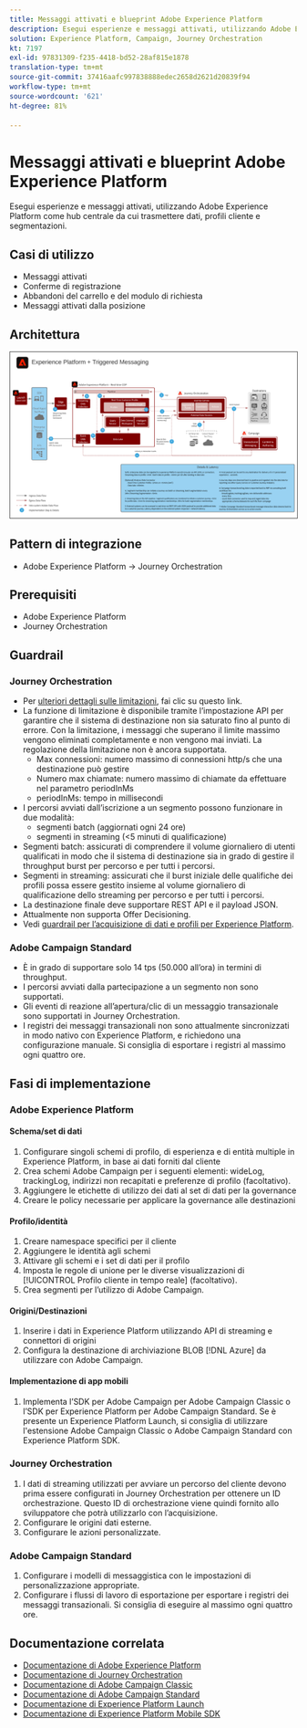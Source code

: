 ```yaml
---
title: Messaggi attivati e blueprint Adobe Experience Platform
description: Esegui esperienze e messaggi attivati, utilizzando Adobe Experience Platform come hub centrale da cui trasmettere dati, profili cliente e segmentazioni.
solution: Experience Platform, Campaign, Journey Orchestration
kt: 7197
exl-id: 97831309-f235-4418-bd52-28af815e1878
translation-type: tm+mt
source-git-commit: 37416aafc997838888edec2658d2621d20839f94
workflow-type: tm+mt
source-wordcount: '621'
ht-degree: 81%

---
```


# Messaggi attivati e blueprint Adobe Experience Platform

Esegui esperienze e messaggi attivati, utilizzando Adobe Experience Platform come hub centrale da cui trasmettere dati, profili cliente e segmentazioni.

## Casi di utilizzo

* Messaggi attivati
* Conferme di registrazione
* Abbandoni del carrello e del modulo di richiesta
* Messaggi attivati dalla posizione

## Architettura

<img src="assets/triggered.svg" alt="Architettura di riferimento per la blueprint Adobe Experience Platform e la messaggistica attivata" style="border:1px solid #4a4a4a" />

## Pattern di integrazione

* Adobe Experience Platform -> Journey Orchestration

## Prerequisiti

* Adobe Experience Platform
* Journey Orchestration

## Guardrail

### Journey Orchestration

* Per [ulteriori dettagli sulle limitazioni](https://experienceleague.adobe.com/docs/journeys/using/starting-with-journeys/limitations.html?lang=it#starting-with-journeys), fai clic su questo link.
* La funzione di limitazione è disponibile tramite l’impostazione API per garantire che il sistema di destinazione non sia saturato fino al punto di errore. Con la limitazione, i messaggi che superano il limite massimo vengono eliminati completamente e non vengono mai inviati. La regolazione della limitazione non è ancora supportata.
   * Max connessioni: numero massimo di connessioni http/s che una destinazione può gestire
   * Numero max chiamate: numero massimo di chiamate da effettuare nel parametro periodInMs
   * periodInMs: tempo in millisecondi
* I percorsi avviati dall’iscrizione a un segmento possono funzionare in due modalità:
   * segmenti batch (aggiornati ogni 24 ore)
   * segmenti in streaming (&lt;5 minuti di qualificazione)
* Segmenti batch: assicurati di comprendere il volume giornaliero di utenti qualificati in modo che il sistema di destinazione sia in grado di gestire il throughput burst per percorso e per tutti i percorsi.
* Segmenti in streaming: assicurati che il burst iniziale delle qualifiche dei profili possa essere gestito insieme al volume giornaliero di qualificazione dello streaming per percorso e per tutti i percorsi.
* La destinazione finale deve supportare REST API e il payload JSON.
* Attualmente non supporta Offer Decisioning.
* Vedi [guardrail per l’acquisizione di dati e profili per Experience Platform](https://experienceleague.adobe.com/docs/experience-platform/profile/guardrails.html?lang=it).

### Adobe Campaign Standard

* È in grado di supportare solo 14 tps (50.000 all’ora) in termini di throughput.
* I percorsi avviati dalla partecipazione a un segmento non sono supportati.
* Gli eventi di reazione all’apertura/clic di un messaggio transazionale sono supportati in Journey Orchestration.
* I registri dei messaggi transazionali non sono attualmente sincronizzati in modo nativo con Experience Platform, e richiedono una configurazione manuale. Si consiglia di esportare i registri al massimo ogni quattro ore.


## Fasi di implementazione

### Adobe Experience Platform

#### Schema/set di dati

1. Configurare singoli schemi di profilo, di esperienza e di entità multiple in Experience Platform, in base ai dati forniti dal cliente
1. Crea schemi Adobe Campaign per i seguenti elementi: wideLog, trackingLog, indirizzi non recapitati e preferenze di profilo (facoltativo).
1. Aggiungere le etichette di utilizzo dei dati al set di dati per la governance
1. Creare le policy necessarie per applicare la governance alle destinazioni

#### Profilo/identità

1. Creare namespace specifici per il cliente
1. Aggiungere le identità agli schemi
1. Attivare gli schemi e i set di dati per il profilo
1. Imposta le regole di unione per le diverse visualizzazioni di [!UICONTROL Profilo cliente in tempo reale] (facoltativo).
1. Crea segmenti per l’utilizzo di Adobe Campaign.

#### Origini/Destinazioni

1. Inserire i dati in Experience Platform utilizzando API di streaming e connettori di origini
1. Configura la destinazione di archiviazione BLOB [!DNL Azure] da utilizzare con Adobe Campaign.

#### Implementazione di app mobili

1. Implementa l’SDK per Adobe Campaign per Adobe Campaign Classic o l’SDK per Experience Platform per Adobe Campaign Standard. Se è presente un Experience Platform Launch, si consiglia di utilizzare l&#39;estensione Adobe Campaign Classic o Adobe Campaign Standard con Experience Platform SDK.


### Journey Orchestration

1. I dati di streaming utilizzati per avviare un percorso del cliente devono prima essere configurati in Journey Orchestration per ottenere un ID orchestrazione. Questo ID di orchestrazione viene quindi fornito allo sviluppatore che potrà utilizzarlo con l’acquisizione.
1. Configurare le origini dati esterne.
1. Configurare le azioni personalizzate.

### Adobe Campaign Standard

1. Configurare i modelli di messaggistica con le impostazioni di personalizzazione appropriate.
1. Configurare i flussi di lavoro di esportazione per esportare i registri dei messaggi transazionali. Si consiglia di eseguire al massimo ogni quattro ore.


## Documentazione correlata

* [Documentazione di Adobe Experience Platform](https://experienceleague.adobe.com/docs/experience-platform.html?lang=it)
* [Documentazione di Journey Orchestration](https://experienceleague.adobe.com/docs/journey-orchestration.html?lang=it)
* [Documentazione di Adobe Campaign Classic](https://experienceleague.adobe.com/docs/campaign-classic.html?lang=it)
* [Documentazione di Adobe Campaign Standard](https://experienceleague.adobe.com/docs/campaign-standard.html?lang=it)
* [Documentazione di Experience Platform Launch](https://experienceleague.adobe.com/docs/launch.html?lang=it)
* [Documentazione di Experience Platform Mobile SDK](https://experienceleague.adobe.com/docs/mobile.html?lang=it)
